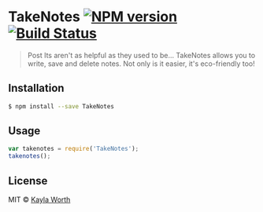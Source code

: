 # TakeNotes [![NPM version](https://badge.fury.io/js/TakeNotes.svg)](https://npmjs.org/package/TakeNotes) [![Build Status](https://travis-ci.org/kworth999/TakeNotes.svg?branch=master)](https://travis-ci.org/kworth999/TakeNotes)

> Post Its aren't as helpful as they used to be... TakeNotes allows you to write, save and delete notes. Not only is it easier, it's eco-friendly too!

## Installation

```sh
$ npm install --save TakeNotes
```

## Usage

```js
var takenotes = require('TakeNotes');
takenotes();
```

## License

MIT © [Kayla Worth](https://github.com/kworth999)
